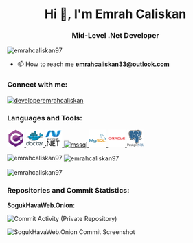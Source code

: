 <h1 align="center">Hi 👋, I'm Emrah Caliskan</h1>
<h3 align="center">Mid-Level .Net Developer</h3>

<p align="left"> <img src="https://komarev.com/ghpvc/?username=emrahcaliskan97&label=Profile%20views&color=0e75b6&style=flat" alt="emrahcaliskan97" /> </p>

- 📫 How to reach me **emrahcaliskan33@outlook.com**

<h3 align="left">Connect with me:</h3>
<p align="left">
<a href="https://linkedin.com/in/developeremrahcaliskan" target="blank"><img align="center" src="https://raw.githubusercontent.com/rahuldkjain/github-profile-readme-generator/master/src/images/icons/Social/linked-in-alt.svg" alt="developeremrahcaliskan" height="30" width="40" /></a>
</p>

<h3 align="left">Languages and Tools:</h3>
<p align="left"> 
  <a href="https://www.w3schools.com/cs/" target="_blank" rel="noreferrer"> 
    <img src="https://raw.githubusercontent.com/devicons/devicon/master/icons/csharp/csharp-original.svg" alt="csharp" width="40" height="40"/> 
  </a> 
  <a href="https://www.docker.com/" target="_blank" rel="noreferrer"> 
    <img src="https://raw.githubusercontent.com/devicons/devicon/master/icons/docker/docker-original-wordmark.svg" alt="docker" width="40" height="40"/> 
  </a> 
  <a href="https://dotnet.microsoft.com/" target="_blank" rel="noreferrer"> 
    <img src="https://raw.githubusercontent.com/devicons/devicon/master/icons/dot-net/dot-net-original-wordmark.svg" alt="dotnet" width="40" height="40"/> 
  </a> 
  <a href="https://www.microsoft.com/en-us/sql-server" target="_blank" rel="noreferrer"> 
    <img src="https://www.svgrepo.com/show/303229/microsoft-sql-server-logo.svg" alt="mssql" width="40" height="40"/> 
  </a> 
  <a href="https://www.mysql.com/" target="_blank" rel="noreferrer"> 
    <img src="https://raw.githubusercontent.com/devicons/devicon/master/icons/mysql/mysql-original-wordmark.svg" alt="mysql" width="40" height="40"/> 
  </a> 
  <a href="https://www.oracle.com/" target="_blank" rel="noreferrer"> 
    <img src="https://raw.githubusercontent.com/devicons/devicon/master/icons/oracle/oracle-original.svg" alt="oracle" width="40" height="40"/> 
  </a> 
  <a href="https://www.postgresql.org" target="_blank" rel="noreferrer"> 
    <img src="https://raw.githubusercontent.com/devicons/devicon/master/icons/postgresql/postgresql-original-wordmark.svg" alt="postgresql" width="40" height="40"/> 
  </a> 
</p>

<p><img align="left" src="https://github-readme-stats.vercel.app/api/top-langs?username=emrahcaliskan97&show_icons=true&locale=en&layout=compact" alt="emrahcaliskan97" /></p>

<p>&nbsp;<img align="center" src="https://github-readme-stats.vercel.app/api?username=emrahcaliskan97&show_icons=true&locale=en" alt="emrahcaliskan97" /></p>

<p><img align="center" src="https://github-readme-streak-stats.herokuapp.com/?user=emrahcaliskan97&" alt="emrahcaliskan97" /></p>

<h3 align="left">Repositories and Commit Statistics:</h3>

<p><strong>SogukHavaWeb.Onion</strong>:</p>
<img src="https://img.shields.io/github/commit-activity/y/username/SogukHavaWeb.Onion" alt="Commit Activity (Private Repository)">

<p align="left">
  <img src="https://raw.githubusercontent.com/emrahcaliskan97/emrahcaliskan97/assets/path/to/your/uploaded/image.pn](https://github.com/emrahcaliskan97/Assets/blob/9e4c2d75bae253379bd913dc2a8c9b1ff642e385/SogukHavaWeb.Onion%20Stats.png" alt="SogukHavaWeb.Onion Commit Screenshot" />
</p>

